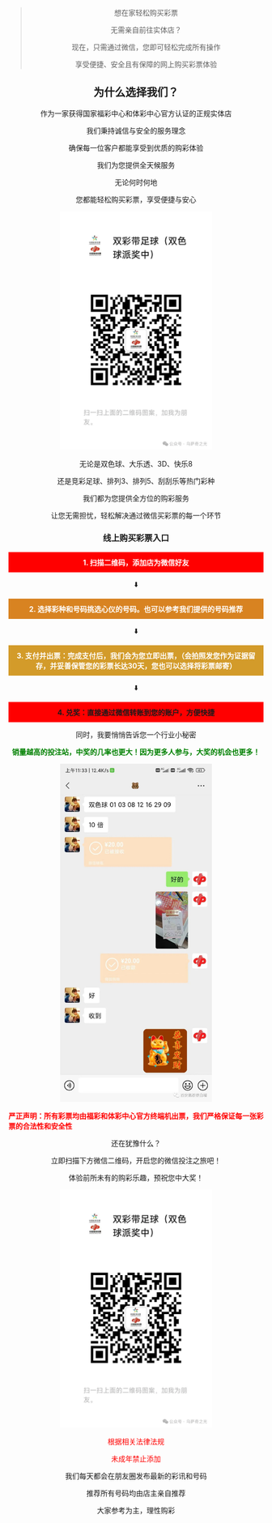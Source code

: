 > <p align="center">想在家轻松购买彩票</p>
> <p align="center">无需亲自前往实体店？</p>
> <p align="center">现在，只需通过微信，您即可轻松完成所有操作</p>
> <p align="center">享受便捷、安全且有保障的网上购买彩票体验</p> 




<h2 style="text-align: center;">为什么选择我们？</h2>
<p align="center">作为一家获得国家福彩中心和体彩中心官方认证的正规实体店</p> 
<p align="center">我们秉持诚信与安全的服务理念</p> 
<p align="center">确保每一位客户都能享受到优质的购彩体验</p> 
<p align="center">我们为您提供全天候服务</p> 
<p align="center">无论何时何地</p> 
<p align="center">您都能轻松购买彩票，享受便捷与安心</p> 

<p align="center"><img src="71f9f6f9c733f873b2771dd71ade44f.png"  width="300"></p> 

<p align="center">无论是双色球、大乐透、3D、快乐8</p> 
<p align="center">还是竞彩足球、排列3、排列5、刮刮乐等热门彩种</p> 
<p align="center">我们都为您提供全方位的购彩服务</p> 
<p align="center">让您无需担忧，轻松解决通过微信买彩票的每一个环节</p> 


<i class="fas fa-arrow-right"></i>




<h3 style="text-align: center;">线上购买彩票入口</h3>
<div style="background-color: red; padding: 10px;color:#ffffff; text-align: center; font-weight: bold;">
    1. 扫描二维码，添加店为微信好友
</div>
<p align="center">⬇️ </p> 


<div style="background-color: #d88321;color:#ffffff; padding: 10px; text-align: center; font-weight: bold;">
    2. 选择彩种和号码挑选心仪的号码。也可以参考我们提供的号码推荐
</div>

<p align="center">⬇️ </p> 

<div style="background-color: #d39b2a;color:#ffffff; padding: 10px; text-align: center; font-weight: bold;">
    3. 支付并出票：完成支付后，我们会为您立即出票，（会拍照发您作为证据留存，并妥善保管您的彩票长达30天，您也可以选择将彩票邮寄）
</div>

<p align="center">⬇️ </p> 

<div style="background-color: red; padding: 10px; text-align: center; font-weight: bold;">
    4. 兑奖：直接通过微信转账到您的账户，方便快捷
</div>





<p align="center">同时，我要悄悄告诉您一个行业小秘密</p> 

<p align="center" style="color: green; font-weight: bold;">销量越高的投注站，中奖的几率也更大！因为更多人参与，大奖的机会也更多！</p> 

<p align="center"><img src="fetch_url (1).jpg"  width="300"></p> 
<p  style="color: red; font-weight: bold;">严正声明：所有彩票均由福彩和体彩中心官方终端机出票，我们严格保证每一张彩票的合法性和安全性</p> 

<p align="center">还在犹豫什么？</p> 
<p align="center">立即扫描下方微信二维码，开启您的微信投注之旅吧！</p> 
<p align="center">体验前所未有的购彩乐趣，预祝您中大奖！</p> 

<p align="center"><img src="71f9f6f9c733f873b2771dd71ade44f.png"  width="300"></p> 








<p align="center" style="color: red;">根据相关法律法规</p> 
<p align="center" style="color: red;">未成年禁止添加</p> 


<p align="center">我们每天都会在朋友圈发布最新的彩讯和号码</p> 
<p align="center">推荐所有号码均由店主亲自推荐</p> 
<p align="center">大家参考为主，理性购彩</p> 











